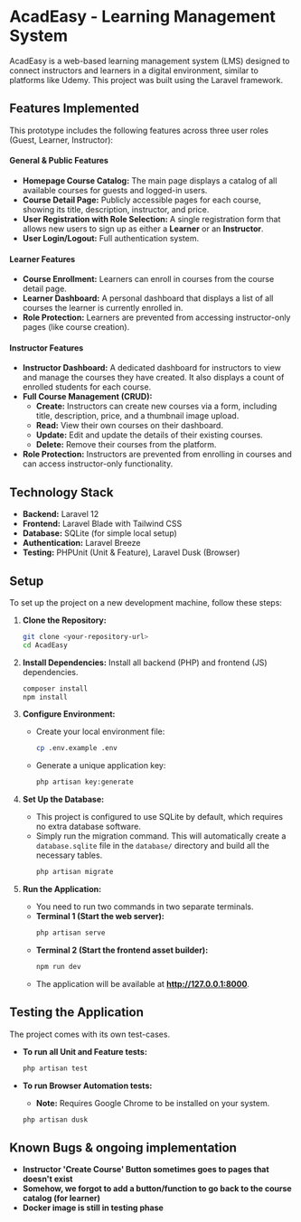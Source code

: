 # AcadEasy - Learning Management System

AcadEasy is a web-based learning management system (LMS) designed to connect instructors and learners in a digital environment, similar to platforms like Udemy. This project was built using the Laravel framework.

## Features Implemented

This prototype includes the following features across three user roles (Guest, Learner, Instructor):

#### General & Public Features
- **Homepage Course Catalog:** The main page displays a catalog of all available courses for guests and logged-in users.
- **Course Detail Page:** Publicly accessible pages for each course, showing its title, description, instructor, and price.
- **User Registration with Role Selection:** A single registration form that allows new users to sign up as either a **Learner** or an **Instructor**.
- **User Login/Logout:** Full authentication system.

#### Learner Features
- **Course Enrollment:** Learners can enroll in courses from the course detail page.
- **Learner Dashboard:** A personal dashboard that displays a list of all courses the learner is currently enrolled in.
- **Role Protection:** Learners are prevented from accessing instructor-only pages (like course creation).

#### Instructor Features
- **Instructor Dashboard:** A dedicated dashboard for instructors to view and manage the courses they have created. It also displays a count of enrolled students for each course.
- **Full Course Management (CRUD):**
    - **Create:** Instructors can create new courses via a form, including title, description, price, and a thumbnail image upload.
    - **Read:** View their own courses on their dashboard.
    - **Update:** Edit and update the details of their existing courses.
    - **Delete:** Remove their courses from the platform.
- **Role Protection:** Instructors are prevented from enrolling in courses and can access instructor-only functionality.

## Technology Stack

- **Backend:** Laravel 12
- **Frontend:** Laravel Blade with Tailwind CSS
- **Database:** SQLite (for simple local setup)
- **Authentication:** Laravel Breeze
- **Testing:** PHPUnit (Unit & Feature), Laravel Dusk (Browser)

## Setup

To set up the project on a new development machine, follow these steps:

1.  **Clone the Repository:**
    ```bash
    git clone <your-repository-url>
    cd AcadEasy
    ```

2.  **Install Dependencies:** Install all backend (PHP) and frontend (JS) dependencies.
    ```bash
    composer install
    npm install
    ```

3.  **Configure Environment:**
    - Create your local environment file:
      ```bash
      cp .env.example .env
      ```
    - Generate a unique application key:
      ```bash
      php artisan key:generate
      ```

4.  **Set Up the Database:**
    - This project is configured to use SQLite by default, which requires no extra database software.
    - Simply run the migration command. This will automatically create a `database.sqlite` file in the `database/` directory and build all the necessary tables.
      ```bash
      php artisan migrate
      ```

5.  **Run the Application:**
    - You need to run two commands in two separate terminals.
    - **Terminal 1 (Start the web server):**
      ```bash
      php artisan serve
      ```
    - **Terminal 2 (Start the frontend asset builder):**
      ```bash
      npm run dev
      ```
    - The application will be available at **http://127.0.0.1:8000**.

## Testing the Application

The project comes with its own test-cases.

- **To run all Unit and Feature tests:**
  ```bash
  php artisan test
  ```

- **To run Browser Automation tests:**
  - **Note:** Requires Google Chrome to be installed on your system.
  ```bash
  php artisan dusk
  ```

## Known Bugs & ongoing implementation
- **Instructor 'Create Course' Button sometimes goes to pages that doesn't exist**
- **Somehow, we forgot to add a button/function to go back to the course catalog (for learner)**
- **Docker image is still in testing phase**
